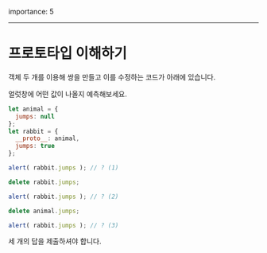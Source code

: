 importance: 5

---

# 프로토타입 이해하기

객체 두 개를 이용해 쌍을 만들고 이를 수정하는 코드가 아래에 있습니다.

얼럿창에 어떤 값이 나올지 예측해보세요.

```js
let animal = {
  jumps: null
};
let rabbit = {
  __proto__: animal,
  jumps: true
};

alert( rabbit.jumps ); // ? (1)

delete rabbit.jumps;

alert( rabbit.jumps ); // ? (2)

delete animal.jumps;

alert( rabbit.jumps ); // ? (3)
```

세 개의 답을 제출하셔야 합니다.
